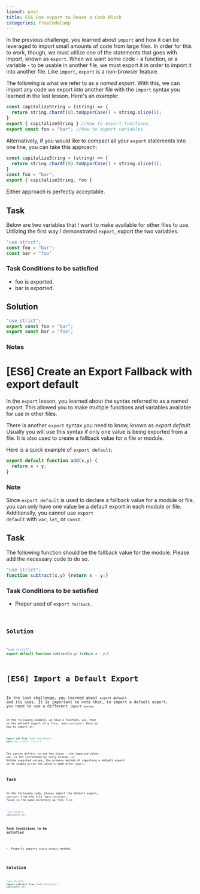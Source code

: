 ```yaml
---
layout: post
title: ES6 Use export to Reuse a Code Block
categories: freeCodeCamp
---
```


In the previous challenge, you learned about <code>import</code> and how it can be leveraged to import small amounts of code from large files. In order for this to work, though, we must utilize one of the statements that goes with import, known as <code>export</code>. When we want some code - a function, or a variable - to be usable in another file, we must export it in order to import it into another file. Like <code>import</code>, <code>export</code> is a non-browser feature.

The following is what we refer to as a *named export*. With this, we can import any code we export into another file with the <code>import</code> syntax you learned in the last lesson. Here's an example:

```javascript
const capitalizeString = (string) => {
  return string.charAt(0).toUpperCase() + string.slice(1);
}
export { capitalizeString } //How to export functions.
export const foo = "bar"; //How to export variables.
```

Alternatively, if you would like to compact all your <code>export</code> statements into one line, you can take this approach:

```javascript
const capitalizeString = (string) => {
  return string.charAt(0).toUpperCase() + string.slice(1);
}
const foo = "bar";
export { capitalizeString, foo }
```

Either approach is perfectly acceptable.

## Task
Below are two variables that I want to make available for other files to use. Utilizing the first way I demonstrated <code>export</code>, export the two variables.

```javascript
"use strict";
const foo = "bar";
const bar = "foo"
```

### Task Conditions to be satisfied
- foo is exported.
- bar is exported.


## Solution
```javascript
"use strict";
export const foo = "bar";
export const bar = "foo";
```

### Notes



# [ES6] Create an Export Fallback with export default

In the <code>export</code> lesson, you learned about the syntax referred to as a named *export*. This allowed you to make multiple functions and variables available for use in other files.

There is another <code>export</code> syntax you need to know, known as *export default*. Usually you will use this syntax if only one value is being exported from a file. It is also used to create a fallback value for a file or module.

Here is a quick example of <code>export default</code>:
```javascript
export default function add(x,y) {
  return x + y;
}
```

### Note
Since <code>export default</code> is used to declare a fallback value for a module or file, you can only have one value be a default export in each module or file. Additionally, you cannot use <code>export default</code> with <code>var</code>, <code>let</code>, or <code>const</code>.

## Task
The following function should be the fallback value for the module. Please add the necessary code to do so.

```javascript
"use strict";
function subtract(x,y) {return x - y;}
```

### Task Conditions to be satisfied
- Proper used of <code>export<code> fallback.

## Solution
```javascript
"use strict";
export default function subtract(x,y) {return x - y;}
```



# [ES6] Import a Default Export

In the last challenge, you learned about <code>export default</code> and its uses. It is important to note that, to import a default export, you need to use a different <code>import<code> syntax.

In the following example, we have a function, <code>add</code>, that is the default export of a file, <code>"math_functions"</code>. Here is how to import it:

```javascript
import add from "math_functions";
add(5,4); //Will return 9
```

The syntax differs in one key place - the imported value, <code>add</code>, is not surrounded by curly braces, <code>{}</code>. Unlike exported values, the primary method of importing a default export is to simply write the value's name after <code>import</code>.

## Task
In the following code, please import the default export, <code>subtract</code>, from the file <code>"math_functions"</code>, found in the same directory as this file.

```javascript
"use strict";
subtract(7,4);
```

### Task Conditions to be satisfied
- Properly imports <code>export default</code> method.

## Solution
```javascript
"use strict";
import subtract from "math_functions";
subtract(7,4);
```
